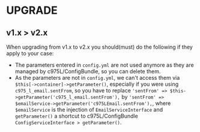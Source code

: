 # UPGRADE

v1.x > v2.x
-----------
When upgrading from v1.x to v2.x you should(must) do the following if they apply to your case:

- The parameters entered in `config.yml` are not used anymore as they are managed by c975L/ConfigBundle, so you can delete them.
- As the parameters are not in `config.yml`, we can't access them via `$this[->container]->getParameter()`, especially if you were using `c975_l_email.sentFrom`, so you have to replace `'sentFrom' => $this->getParameter('c975_l_email.sentFrom'),` by `'sentFrom' => $emailService->getParameter('c975LEmail.sentFrom'),`, where `$emailService` is the injection of `EmailServiceInterface` and `getParameter()` a shortcut to c975L/ConfigBundle `ConfigServiceInterface > getParameter()`.
